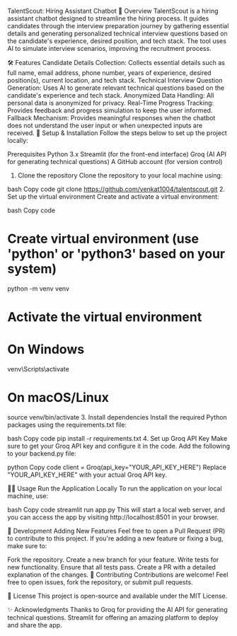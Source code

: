 TalentScout: Hiring Assistant Chatbot
🌟 Overview
TalentScout is a hiring assistant chatbot designed to streamline the hiring process. It guides candidates through the interview preparation journey by gathering essential details and generating personalized technical interview questions based on the candidate's experience, desired position, and tech stack. The tool uses AI to simulate interview scenarios, improving the recruitment process.

🛠️ Features
Candidate Details Collection: Collects essential details such as full name, email address, phone number, years of experience, desired position(s), current location, and tech stack.
Technical Interview Question Generation: Uses AI to generate relevant technical questions based on the candidate's experience and tech stack.
Anonymized Data Handling: All personal data is anonymized for privacy.
Real-Time Progress Tracking: Provides feedback and progress simulation to keep the user informed.
Fallback Mechanism: Provides meaningful responses when the chatbot does not understand the user input or when unexpected inputs are received.
🚀 Setup & Installation
Follow the steps below to set up the project locally:

Prerequisites
Python 3.x
Streamlit (for the front-end interface)
Groq (AI API for generating technical questions)
A GitHub account (for version control)
1. Clone the repository
Clone the repository to your local machine using:

bash
Copy code
git clone https://github.com/venkat1004/talentscout.git
2. Set up the virtual environment
Create and activate a virtual environment:

bash
Copy code
# Create virtual environment (use 'python' or 'python3' based on your system)
python -m venv venv

# Activate the virtual environment
# On Windows
venv\Scripts\activate
# On macOS/Linux
source venv/bin/activate
3. Install dependencies
Install the required Python packages using the requirements.txt file:

bash
Copy code
pip install -r requirements.txt
4. Set up Groq API Key
Make sure to get your Groq API key and configure it in the code. Add the following to your backend.py file:

python
Copy code
client = Groq(api_key="YOUR_API_KEY_HERE")
Replace "YOUR_API_KEY_HERE" with your actual Groq API key.

🧑‍💻 Usage
Run the Application Locally
To run the application on your local machine, use:

bash
Copy code
streamlit run app.py
This will start a local web server, and you can access the app by visiting http://localhost:8501 in your browser.

🔧 Development
Adding New Features
Feel free to open a Pull Request (PR) to contribute to this project. If you're adding a new feature or fixing a bug, make sure to:

Fork the repository.
Create a new branch for your feature.
Write tests for new functionality.
Ensure that all tests pass.
Create a PR with a detailed explanation of the changes.
👥 Contributing
Contributions are welcome! Feel free to open issues, fork the repository, or submit pull requests.

📄 License
This project is open-source and available under the MIT License.

✨ Acknowledgments
Thanks to Groq for providing the AI API for generating technical questions.
Streamlit for offering an amazing platform to deploy and share the app.
